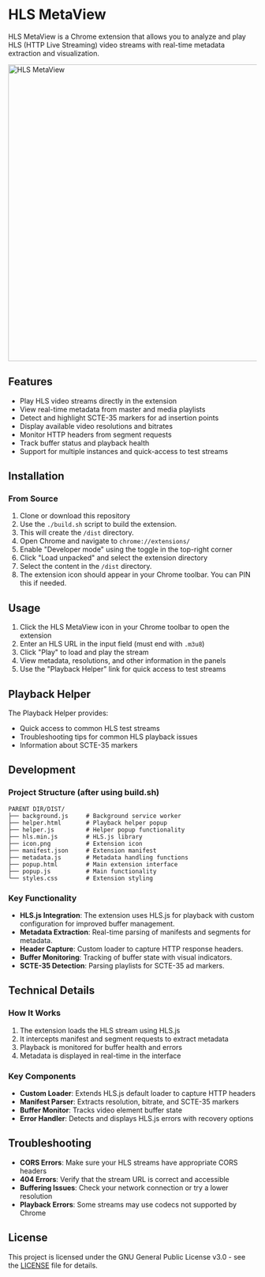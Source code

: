 # HLS MetaView

HLS MetaView is a Chrome extension that allows you to analyze and play HLS (HTTP Live Streaming) video streams with real-time metadata extraction and visualization.

<img src="hls-metaview.png" alt="HLS MetaView" width="600" height="343" style="max-width: 100%; height: auto;">


## Features

- Play HLS video streams directly in the extension
- View real-time metadata from master and media playlists
- Detect and highlight SCTE-35 markers for ad insertion points
- Display available video resolutions and bitrates
- Monitor HTTP headers from segment requests
- Track buffer status and playback health
- Support for multiple instances and quick-access to test streams

## Installation

### From Source

1. Clone or download this repository
2. Use the ```./build.sh``` script to build the extension.
3. This will create the ```/dist``` directory.
4. Open Chrome and navigate to `chrome://extensions/`
5. Enable "Developer mode" using the toggle in the top-right corner
6. Click "Load unpacked" and select the extension directory
7. Select the content in the ```/dist``` directory.
8. The extension icon should appear in your Chrome toolbar. You can PIN this if needed.

## Usage

1. Click the HLS MetaView icon in your Chrome toolbar to open the extension
2. Enter an HLS URL in the input field (must end with `.m3u8`)
3. Click "Play" to load and play the stream
4. View metadata, resolutions, and other information in the panels
5. Use the "Playback Helper" link for quick access to test streams

## Playback Helper

The Playback Helper provides:
- Quick access to common HLS test streams
- Troubleshooting tips for common HLS playback issues
- Information about SCTE-35 markers

## Development

### Project Structure (after using build.sh)

```
PARENT DIR/DIST/
├── background.js     # Background service worker
├── helper.html       # Playback helper popup
├── helper.js         # Helper popup functionality
├── hls.min.js        # HLS.js library
├── icon.png          # Extension icon
├── manifest.json     # Extension manifest
├── metadata.js       # Metadata handling functions
├── popup.html        # Main extension interface
├── popup.js          # Main functionality
└── styles.css        # Extension styling
```

### Key Functionality

- **HLS.js Integration**: The extension uses HLS.js for playback with custom configuration for improved buffer management.
- **Metadata Extraction**: Real-time parsing of manifests and segments for metadata.
- **Header Capture**: Custom loader to capture HTTP response headers.
- **Buffer Monitoring**: Tracking of buffer state with visual indicators.
- **SCTE-35 Detection**: Parsing playlists for SCTE-35 ad markers.

## Technical Details

### How It Works

1. The extension loads the HLS stream using HLS.js
2. It intercepts manifest and segment requests to extract metadata
3. Playback is monitored for buffer health and errors
4. Metadata is displayed in real-time in the interface

### Key Components

- **Custom Loader**: Extends HLS.js default loader to capture HTTP headers
- **Manifest Parser**: Extracts resolution, bitrate, and SCTE-35 markers
- **Buffer Monitor**: Tracks video element buffer state
- **Error Handler**: Detects and displays HLS.js errors with recovery options

## Troubleshooting

- **CORS Errors**: Make sure your HLS streams have appropriate CORS headers
- **404 Errors**: Verify that the stream URL is correct and accessible
- **Buffering Issues**: Check your network connection or try a lower resolution
- **Playback Errors**: Some streams may use codecs not supported by Chrome

## License

This project is licensed under the GNU General Public License v3.0 - see the [LICENSE](https://www.gnu.org/licenses/gpl-3.0.en.html#license-text) file for details.  